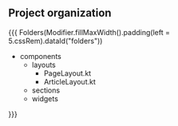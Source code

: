 ## <span data-id="title">Project organization</span>

{{{ Folders(Modifier.fillMaxWidth().padding(left = 5.cssRem).dataId("folders"))

* components
  * layouts
    * PageLayout.kt
    * ArticleLayout.kt
  * sections
  * widgets

}}}
